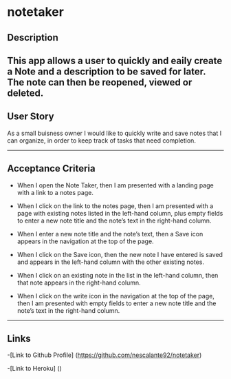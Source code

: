 # notetaker
## Description
This app allows a user to quickly and eaily create a Note and a description to be saved for later. The note can then be reopened, viewed or deleted.
----------------------

## User Story
As a small buisness owner I would like to quickly write and save notes that I can organize, in order to keep track of tasks that need completion.

------------------------

## Acceptance Criteria
-   When I open the Note Taker, then I am presented with a landing page with a link to a notes page.

-   When I click on the link to the notes page, then I am presented with a page with existing notes listed in the left-hand column, plus empty fields to enter a new note title and the note’s text in the right-hand column.

-   When I enter a new note title and the note’s text, then a Save icon appears in the navigation at the top of the page.

-   When I click on the Save icon, then the new note I have entered is saved and appears in the left-hand column with the other existing notes.

-   When I click on an existing note in the list in the left-hand column, then that note appears in the right-hand column.

-   When I click on the write icon in the navigation at the top of the page, then I am presented with empty fields to enter a new note title and the note’s text in the right-hand column.

-------------------------

## Links

-[Link to Github Profile] (https://github.com/nescalante92/notetaker)

-[Link to Heroku] ()
